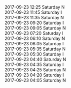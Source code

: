 2017-09-23 12:25 Saturday  N  
2017-09-23 11:45 Saturday  I  
2017-09-23 11:35 Saturday  N  
2017-09-23 09:20 Saturday  I  
2017-09-23 09:05 Saturday  N  
2017-09-23 07:20 Saturday  I  
2017-09-23 06:10 Saturday  N  
2017-09-23 06:05 Saturday  I  
2017-09-23 05:35 Saturday  N  
2017-09-23 05:30 Saturday  I  
2017-09-23 04:40 Saturday  N  
2017-09-23 04:35 Saturday  I  
2017-09-23 04:25 Saturday  N  
2017-09-23 04:20 Saturday  I  
2017-09-23 04:05 Saturday  N  
